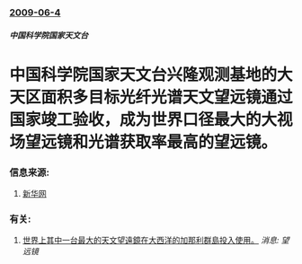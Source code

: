 ### [2009-06-4](/news/2009/06/4/index.md)

##### 中国科学院国家天文台
#  中国科学院国家天文台兴隆观测基地的大天区面积多目标光纤光谱天文望远镜通过国家竣工验收，成为世界口径最大的大视场望远镜和光谱获取率最高的望远镜。




### 信息来源:

1. [新华网](http://news.xinhuanet.com/tech/2009-06/04/content_11486304.htm)

### 有关:

1. [世界上其中一台最大的天文望遠鏡在大西洋的加那利群島投入使用。](/zh/news/2007/07/13/世界上其中一台最大的天文望遠鏡在大西洋的加那利群島投入使用.md) _消息: 望远镜_
